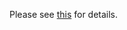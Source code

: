 Please see [this](https://github.com/ghhenrisar/Regression-Model-for-Seoul-Apartment-Price/blob/main/Regression%20Model%20Performance%20for%20Seoul%20Apartment%20Price%20dataset.ipynb) for details.
